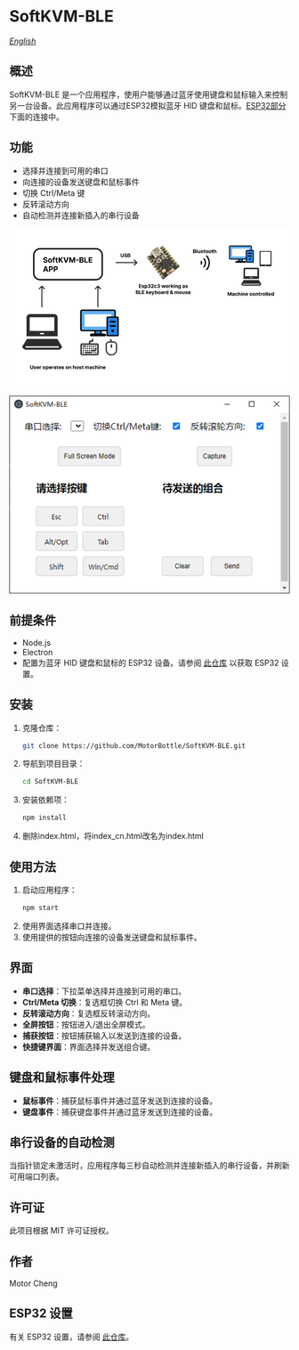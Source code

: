 # SoftKVM-BLE

*[English](README.md)*

## 概述
SoftKVM-BLE 是一个应用程序，使用户能够通过蓝牙使用键盘和鼠标输入来控制另一台设备。此应用程序可以通过ESP32模拟蓝牙 HID 键盘和鼠标。[ESP32部分](https://github.com/MotorBottle/Esp32C3-BLE-Mouse-Keyboard)下面的连接中。

## 功能
- 选择并连接到可用的串口
- 向连接的设备发送键盘和鼠标事件
- 切换 Ctrl/Meta 键
- 反转滚动方向
- 自动检测并连接新插入的串行设备

![alt text](image-2.png)

![alt text](image.png)

## 前提条件
- Node.js
- Electron
- 配置为蓝牙 HID 键盘和鼠标的 ESP32 设备。请参阅 [此仓库](https://github.com/MotorBottle/Esp32C3-BLE-Mouse-Keyboard) 以获取 ESP32 设置。

## 安装
1. 克隆仓库：
    ```bash
    git clone https://github.com/MotorBottle/SoftKVM-BLE.git
    ```
2. 导航到项目目录：
    ```bash
    cd SoftKVM-BLE
    ```
3. 安装依赖项：
    ```bash
    npm install
    ```
4. 删除index.html，将index_cn.html改名为index.html

## 使用方法
1. 启动应用程序：
    ```bash
    npm start
    ```
2. 使用界面选择串口并连接。
3. 使用提供的按钮向连接的设备发送键盘和鼠标事件。

## 界面
- **串口选择**：下拉菜单选择并连接到可用的串口。
- **Ctrl/Meta 切换**：复选框切换 Ctrl 和 Meta 键。
- **反转滚动方向**：复选框反转滚动方向。
- **全屏按钮**：按钮进入/退出全屏模式。
- **捕获按钮**：按钮捕获输入以发送到连接的设备。
- **快捷键界面**：界面选择并发送组合键。

## 键盘和鼠标事件处理
- **鼠标事件**：捕获鼠标事件并通过蓝牙发送到连接的设备。
- **键盘事件**：捕获键盘事件并通过蓝牙发送到连接的设备。

## 串行设备的自动检测
当指针锁定未激活时，应用程序每三秒自动检测并连接新插入的串行设备，并刷新可用端口列表。

## 许可证
此项目根据 MIT 许可证授权。

## 作者
Motor Cheng

## ESP32 设置
有关 ESP32 设置，请参阅 [此仓库](https://github.com/MotorBottle/Esp32C3-BLE-Mouse-Keyboard)。
